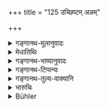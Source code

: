 +++
title = "125 उच्छिष्टम् अन्नम्"

+++

<details><summary>गङ्गानथ-मूलानुवादः</summary>

Remnants of food and worn-out clothes shall be given to him; as also the grain-refuse and old furniture.—(125)
</details>

<details><summary>मेधातिथिः</summary>

**उच्छिष्ट**शब्दो व्याख्यातार्थः । अतिथ्यादिभुक्तशिष्टम् आश्रिताय शूद्राय **दातव्यम्** । एवं **वासांसि जीर्णानि** धौतानि शुक्लानिम्। **पुलाका** असारधान्यानि । एवं **परिच्छदाः** शय्यासनादयः ॥ १०.१२६ ॥
</details>

<details><summary>गङ्गानथ-भाष्यानुवादः</summary>

The meaning of the word ‘*remnant of food*’ has been already explained. The food left after the feeding of guests and others should be given to the Śūdra servant.

Similarly ‘*worn-out clothes*’—after they have been washed white; ‘*grain refuse*’—the seedless chaffs, and ‘*furniture*’—beds and seats.—(125)
</details>

<details><summary>गङ्गानथ-टिप्पन्यः</summary>

This verse is quoted in *Varṣakriyākaumudī* (p. 571), which explains ‘*pulākāḥ*’ as ‘chaff,’—‘*paricchadāḥ*’ as ‘umbrellas, beddings and so forth,’—and adds that the intention appears to he that all this should be given to such *Śūdras* as are one’s servants.
</details>

<details><summary>गङ्गानथ-तुल्य-वाक्यानि</summary>

*Gautama* (10.58-59).—‘The Śūdra shall use their cast off shoes,
umbrellas, garments, and sitting mats; and shall eat the remnants of their food.’
</details>

<details><summary>भारुचिः</summary>

> **उच्छिष्टम् अन्नं दातव्यम्**

प्रतिषिद्धार्थप्रतिप्रसवो ऽयम्, यद् उक्तम् "न शूद्राय मतिं दद्यात् नोच्छिष्टम्" । एवं च सत्य् अनाश्रितशूद्रविषयो ऽयं प्रतिषेधो द्रष्टव्यः । ब्राह्मणाश्रितशूद्रविषयो ऽस्त्व् अयं प्रतिप्रसवः प्रकरणसामर्थ्यात् ।

> **जीर्णानि वसनानि ।**

ब्राह्मणपरिभुक्तानि गृह्यन्ते ।

> **पुलाकाश् चैव धान्यानाम्**

असारद्रव्योपदेशपरम् इदम्

> **जीर्णाश् चैव परिच्छदाः  ॥ १०.१२५ ॥**

आसनशयनास्तरणोपधानादयः । एवंविधो ऽपि च ॥ १०.१२५ ॥
</details>

<details><summary>Bühler</summary>

125	The remnants of their food must be given to him, as well as their old clothes, the refuse of their grain, and their old household furniture.
</details>
